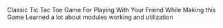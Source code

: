 Classic Tic Tac Toe Game For Playing With Your Friend 
While Making this Game Learned a lot about modules working and utilization 
